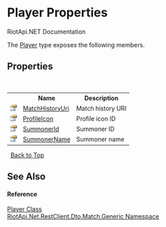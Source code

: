 # Player Properties
RiotApi.NET Documentation 

The <a href="706f1808-d6fe-d89a-7c6d-38eec77a766b">Player</a> type exposes the following members.


## Properties
&nbsp;<table><tr><th></th><th>Name</th><th>Description</th></tr><tr><td>![Public property](media/pubproperty.gif "Public property")</td><td><a href="50b099f1-8fd9-e3a5-c78d-4a930a05fc7d">MatchHistoryUri</a></td><td>
Match history URI</td></tr><tr><td>![Public property](media/pubproperty.gif "Public property")</td><td><a href="f0b69429-c3ba-cd50-6c85-3706e22c511d">ProfileIcon</a></td><td>
Profile icon ID</td></tr><tr><td>![Public property](media/pubproperty.gif "Public property")</td><td><a href="ac644e6d-3bc0-f105-5396-6e94ac47d623">SummonerId</a></td><td>
Summoner ID</td></tr><tr><td>![Public property](media/pubproperty.gif "Public property")</td><td><a href="0794e229-b885-67ca-14b4-cd057070c8b8">SummonerName</a></td><td>
Summoner name</td></tr></table>&nbsp;
<a href="#player-properties">Back to Top</a>

## See Also


#### Reference
<a href="706f1808-d6fe-d89a-7c6d-38eec77a766b">Player Class</a><br /><a href="f4767f78-ec21-8fc9-5619-34d53bfe8e2e">RiotApi.Net.RestClient.Dto.Match.Generic Namespace</a><br />